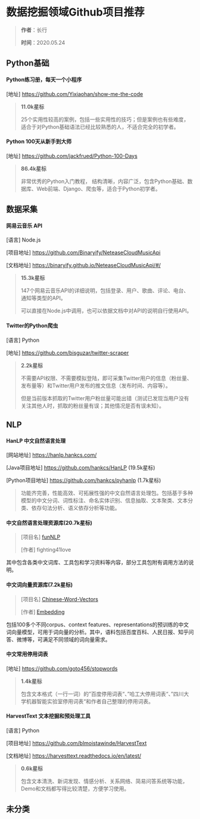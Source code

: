 # 数据挖掘领域Github项目推荐

> **作者**：长行
>
> **时间**：2020.05.24

## Python基础

#### Python练习册，每天一个小程序

[地址] https://github.com/Yixiaohan/show-me-the-code

> **11.0k星标** 
>
> 25个实用性较高的案例，包括一些实用性的技巧；但是案例也有些难度，适合于对Python基础语法已经比较熟悉的人，不适合完全的初学者。

#### Python 100天从新手到大师

[地址] https://github.com/jackfrued/Python-100-Days

> **86.4k星标**
>
> 非常优秀的Python入门教程， 结构清晰，内容广泛，包含Python基础、数据库、Web前端、Django、爬虫等，适合于Python初学者。

## 数据采集

#### 网易云音乐 API

[语言] Node.js

[项目地址] https://github.com/Binaryify/NeteaseCloudMusicApi

[文档地址] https://binaryify.github.io/NeteaseCloudMusicApi/#/

> **15.3k星标**
>
> 147个网易云音乐API的详细说明，包括登录、用户、歌曲、评论、电台、通知等类型的API。
>
> 可以直接在Node.js中调用，也可以依据文档中对API的说明自行使用API。

#### Twitter的Python爬虫

[语言] Python

[地址] https://github.com/bisguzar/twitter-scraper

>**2.2k星标** 
>
>不需要API权限、不需要模拟登陆，即可采集Twitter用户的信息（粉丝量、发布量等）和Twitter用户发布的推文信息（发布时间、内容等）。
>
>但是当前版本抓取的Twitter用户粉丝量可能出错（测试已发现当用户没有关注其他人时，抓取的粉丝量有误；其他情况是否有误未知）。

## NLP

#### HanLP 中文自然语言处理

[网站地址] https://hanlp.hankcs.com/

[Java项目地址] https://github.com/hankcs/HanLP (19.5k星标)

[Python项目地址] https://github.com/hankcs/pyhanlp (1.7k星标)

> 功能齐完善，性能高效、可拓展性强的中文自然语言处理包。包括基于多种模型的中文分词、词性标注、命名实体识别、信息抽取、文本聚类、文本分类、依存句法分析、语义依存分析等功能。

#### 中文自然语言处理资源库(20.7k星标)

> [项目名] [funNLP](https://github.com/fighting41love/funNLP)
>
> [作者] fighting41love

其中包含各类中文词库、工具包和学习资料等内容，部分工具包附有调用方法的说明。

#### 中文词向量资源库(7.2k星标)

> [项目名] [Chinese-Word-Vectors](https://github.com/Embedding/Chinese-Word-Vectors)
>
> [作者]  [Embedding](https://github.com/Embedding)

包括100多个不同corpus、context features、representations的预训练的中文词向量模型，可用于词向量的分析。其中，语料包括百度百科、人民日报、知乎问答、微博等，可满足不同领域的词向量需求。

#### 中文常用停用词表

[地址] https://github.com/goto456/stopwords

> **1.4k星标** 
>
> 包含文本格式（一行一词）的”百度停用词表“、”哈工大停用词表“、”四川大学机器智能实验室停用词表“和作者自己整理的停用词表。

#### HarvestText 文本挖掘和预处理工具

[语言] Python

[项目地址] https://github.com/blmoistawinde/HarvestText

[文档地址] https://harvesttext.readthedocs.io/en/latest/

> **0.6k星标**
>
> 包含文本清洗、新词发现、情感分析、关系网络、简易问答系统等功能，Demo和文档都写得比较清楚，方便学习使用。

## 未分类



